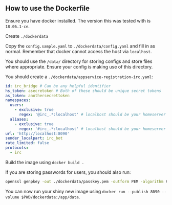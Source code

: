 ## How to use the Dockerfile

Ensure you have docker installed. The version this was tested
with is `18.06.1-ce`.

Create `./dockerdata`

Copy the `config.sample.yaml` to `./dockerdata/config.yaml` and fill in as normal. Remember
that docker cannot access the host via `localhost`.

You should use the `/data/` directory for storing configs and store files where appropriate. Ensure
your config is making use of this directory.

You should create a `./dockerdata/appservice-registration-irc.yaml`:

```yaml
id: irc_bridge # Can be any helpful identifier
hs_token: asecretoken # Both of these should be unique secret tokens
as_token: anothersecrettoken
namespaces:
  users:
    - exclusive: true
      regex: '@irc_.*:localhost' # localhost should be your homeserver's server_name
  aliases:
    - exclusive: true
      regex: '#irc_.*:localhost' # localhost should be your homeserver's server_name
url: 'http://localhost:8090'
sender_localpart: irc_bot
rate_limited: false
protocols:
  - irc
```

Build the image using `docker build .`

If you are storing passwords for users, you should also run:

```sh
openssl genpkey -out ./dockerdata/passkey.pem -outform PEM -algorithm RSA -pkeyopt rsa_keygen_bits:2048
```

You can now run your shiny new image using `docker run --publish 8090 --volume $PWD/dockerdata:/app/data`.

